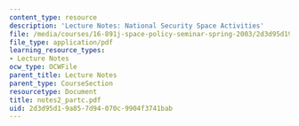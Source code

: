 ```yaml
---
content_type: resource
description: 'Lecture Notes: National Security Space Activities'
file: /media/courses/16-891j-space-policy-seminar-spring-2003/2d3d95d19a857d94070c9904f3741bab_notes2_partc.pdf
file_type: application/pdf
learning_resource_types:
- Lecture Notes
ocw_type: OCWFile
parent_title: Lecture Notes
parent_type: CourseSection
resourcetype: Document
title: notes2_partc.pdf
uid: 2d3d95d1-9a85-7d94-070c-9904f3741bab
---
```

